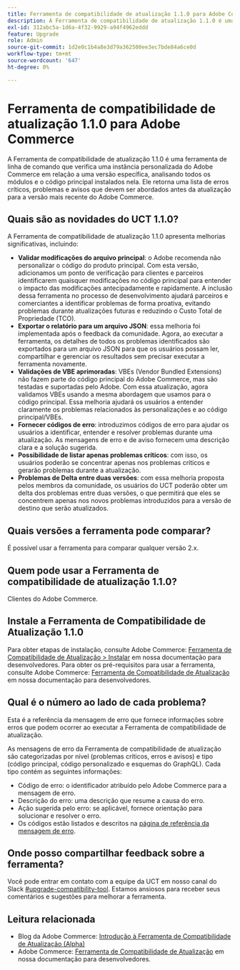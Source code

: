```yaml
---
title: Ferramenta de compatibilidade de atualização 1.1.0 para Adobe Commerce
description: A Ferramenta de compatibilidade de atualização 1.1.0 é uma ferramenta de linha de comando que verifica uma instância personalizada do Adobe Commerce em relação a uma versão específica, analisando todos os módulos e o código principal instalados nela. Ele retorna uma lista de erros críticos, problemas e avisos que devem ser abordados antes da atualização para a versão mais recente do Adobe Commerce.
exl-id: 312abc5a-1d6a-4f32-9929-a94f4962eddd
feature: Upgrade
role: Admin
source-git-commit: 1d2e0c1b4a8e3d79a362500ee3ec7bde84a6ce0d
workflow-type: tm+mt
source-wordcount: '647'
ht-degree: 0%

---
```


# Ferramenta de compatibilidade de atualização 1.1.0 para Adobe Commerce

A Ferramenta de compatibilidade de atualização 1.1.0 é uma ferramenta de linha de comando que verifica uma instância personalizada do Adobe Commerce em relação a uma versão específica, analisando todos os módulos e o código principal instalados nela. Ele retorna uma lista de erros críticos, problemas e avisos que devem ser abordados antes da atualização para a versão mais recente do Adobe Commerce.

## Quais são as novidades do UCT 1.1.0?

A Ferramenta de compatibilidade de atualização 1.1.0 apresenta melhorias significativas, incluindo:

* **Validar modificações do arquivo principal**: o Adobe recomenda não personalizar o código do produto principal. Com esta versão, adicionamos um ponto de verificação para clientes e parceiros identificarem quaisquer modificações no código principal para entender o impacto das modificações antecipadamente e rapidamente. A inclusão dessa ferramenta no processo de desenvolvimento ajudará parceiros e comerciantes a identificar problemas de forma proativa, evitando problemas durante atualizações futuras e reduzindo o Custo Total de Propriedade (TCO).
* **Exportar o relatório para um arquivo JSON**: essa melhoria foi implementada após o feedback da comunidade. Agora, ao executar a ferramenta, os detalhes de todos os problemas identificados são exportados para um arquivo JSON para que os usuários possam ler, compartilhar e gerenciar os resultados sem precisar executar a ferramenta novamente.
* **Validações de VBE aprimoradas**: VBEs (Vendor Bundled Extensions) não fazem parte do código principal do Adobe Commerce, mas são testadas e suportadas pelo Adobe. Com essa atualização, agora validamos VBEs usando a mesma abordagem que usamos para o código principal. Essa melhoria ajudará os usuários a entender claramente os problemas relacionados às personalizações e ao código principal/VBEs.
* **Fornecer códigos de erro**: introduzimos códigos de erro para ajudar os usuários a identificar, entender e resolver problemas durante uma atualização. As mensagens de erro e de aviso fornecem uma descrição clara e a solução sugerida.
* **Possibilidade de listar apenas problemas críticos**: com isso, os usuários poderão se concentrar apenas nos problemas críticos e gerarão problemas durante a atualização.
* **Problemas de Delta entre duas versões**: com essa melhoria proposta pelos membros da comunidade, os usuários do UCT poderão obter um delta dos problemas entre duas versões, o que permitirá que eles se concentrem apenas nos novos problemas introduzidos para a versão de destino que serão atualizados.

## Quais versões a ferramenta pode comparar?

É possível usar a ferramenta para comparar qualquer versão 2.x.

## Quem pode usar a Ferramenta de compatibilidade de atualização 1.1.0?

Clientes do Adobe Commerce.

## Instale a Ferramenta de Compatibilidade de Atualização 1.1.0

Para obter etapas de instalação, consulte Adobe Commerce: [Ferramenta de Compatibilidade de Atualização > Instalar](https://devdocs.magento.com/upgrade-compatibility-tool/install.html) em nossa documentação para desenvolvedores. Para obter os pré-requisitos para usar a ferramenta, consulte Adobe Commerce: [Ferramenta de Compatibilidade de Atualização](https://devdocs.magento.com/upgrade-compatibility-tool/prerequisites.html) em nossa documentação para desenvolvedores.

## Qual é o número ao lado de cada problema?

Esta é a referência da mensagem de erro que fornece informações sobre erros que podem ocorrer ao executar a Ferramenta de compatibilidade de atualização.

As mensagens de erro da Ferramenta de compatibilidade de atualização são categorizadas por nível (problemas críticos, erros e avisos) e tipo (código principal, código personalizado e esquemas do GraphQL). Cada tipo contém as seguintes informações:

* Código de erro: o identificador atribuído pelo Adobe Commerce para a mensagem de erro.
* Descrição do erro: uma descrição que resume a causa do erro.
* Ação sugerida pelo erro: se aplicável, fornece orientação para solucionar e resolver o erro.
* Os códigos estão listados e descritos na [página de referência da mensagem de erro](https://devdocs.magento.com/upgrade-compatibility-tool/errors.html).

## Onde posso compartilhar feedback sobre a ferramenta?

Você pode entrar em contato com a equipe da UCT em nosso canal do Slack [#upgrade-compatibility-tool](https://magentocommeng.slack.com/archives/C019Y143U9F). Estamos ansiosos para receber seus comentários e sugestões para melhorar a ferramenta.

## Leitura relacionada

* Blog da Adobe Commerce: [Introdução à Ferramenta de Compatibilidade de Atualização (Alpha)](https://magento.com/blog/magento-news/introducing-upgrade-compatibility-tool)
* Adobe Commerce: [Ferramenta de Compatibilidade de Atualização](https://devdocs.magento.com/upgrade-compatibility-tool/introduction.html) em nossa documentação para desenvolvedores.
